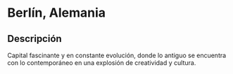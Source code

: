 # Berlín, Alemania

## Descripción
Capital fascinante y en constante evolución, donde lo antiguo se encuentra con lo contemporáneo en una explosión de creatividad y cultura.